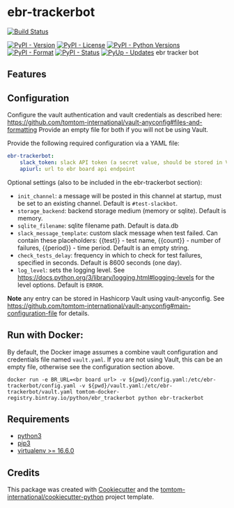 # ebr-trackerbot

[![Build Status](https://dev.azure.com/tomtomweb/tomtomweb/_apis/build/status/GitHub-TomTom-International/?branchName=master)](https://dev.azure.com/tomtomweb/GitHub-TomTom-International/_build/latest?definitionId=5&branchName=master)

[![PyPI - Version](https://img.shields.io/pypi/v/ebr-trackerbot.svg)](https://pypi.org/project/ebr-trackerbot/)
[![PyPI - License](https://img.shields.io/pypi/l/ebr-trackerbot.svg)](https://pypi.org/project/ebr-trackerbot/)
[![PyPI - Python Versions](https://img.shields.io/pypi/pyversions/ebr-trackerbot.svg)](https://pypi.org/project/ebr-trackerbot/)
[![PyPI - Format](https://img.shields.io/pypi/format/ebr-trackerbot.svg)](https://pypi.org/project/ebr-trackerbot/)
[![PyPI - Status](https://img.shields.io/pypi/status/ebr-trackerbot.svg)](https://pypi.org/project/ebr-trackerbot/)
[![PyUp - Updates](https://pyup.io/repos/github/tomtom-international/ebr-trackerbot/shield.svg)](https://pyup.io/repos/github/tomtom-international/ebr-trackerbot/)
ebr tracker bot

## Features


## Configuration

Configure the vault authentication and vault credentials as described here: https://github.com/tomtom-international/vault-anyconfig#files-and-formatting
Provide an empty file for both if you will not be using Vault.

Provide the following required configuration via a YAML file:

```yaml
ebr-trackerbot:
    slack_token: slack API token (a secret value, should be stored in Vault)
    apiurl: url to ebr board api endpoint
```

Optional settings (also to be included in the ebr-trackerbot section):

* `init_channel`: a message will be posted in this channel at startup, must be set to an existing channel. Default is `#test-slackbot`.
* `storage_backend`: backend storage medium (memory or sqlite). Default is memory.
* `sqlite_filename`: sqlite filename path. Default is data.db
* `slack_message_template`: custom slack message when test failed. Can contain these placeholders: {{test}} - test name, {{count}} - number of failures, {{period}} - time period. Default is an empty string.
* `check_tests_delay`: frequency in which to check for test failures, specified in seconds. Default is 8600 seconds (one day).
* `log_level`: sets the logging level. See https://docs.python.org/3/library/logging.html#logging-levels for the level options. Default is `ERROR`.

**Note** any entry can be stored in Hashicorp Vault using vault-anyconfig. See https://github.com/tomtom-international/vault-anyconfig#main-configuration-file
for details.


## Run with Docker:

By default, the Docker image assumes a combine vault configuration and credentials file named `vault.yaml`. If you are not using Vault, this can be an
empty  file, otherwise see the configuration section above.

`docker run -e BR_URL=<br board url> -v ${pwd}/config.yaml:/etc/ebr-trackerbot/config.yaml -v ${pwd}/vault.yaml:/etc/ebr-trackerbot/vault.yaml tomtom-docker-registry.bintray.io/python/ebr_trackerbot python ebr-trackerbot`


## Requirements

* [python3](https://www.python.org/downloads)
* [pip3](https://pip.pypa.io/en/stable/installing)
* [virtualenv >= 16.6.0](https://virtualenv.pypa.io/en/latest/installation/)

## Credits

This package was created with [Cookiecutter](https://github.com/cookiecutter/cookiecutter) and the [tomtom-international/cookiecutter-python](https://github.com/tomtom-international/cookiecutter-python) project template.
